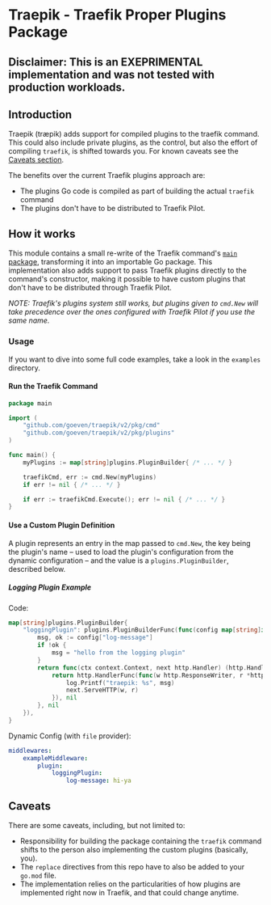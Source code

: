 # Traepik - Traefik Proper Plugins Package

## Disclaimer: This is an EXEPRIMENTAL implementation and was not tested with production workloads.

## Introduction

Traepik (træpik) adds support for compiled plugins to the traefik command. This could also include private plugins, as the control, but also the effort of compiling `traefik`, is shifted towards you. For known caveats see the [Caveats section](#caveats).

The benefits over the current Traefik plugins approach are:
- The plugins Go code is compiled as part of building the actual `traefik` command
- The plugins don't have to be distributed to Traefik Pilot.


## How it works

This module contains a small re-write of the Traefik command's [`main` package](https://github.com/traefik/traefik/blob/v2.3.2/cmd/traefik/traefik.go), transforming it into an importable Go package. This implementation also adds support to pass Traefik plugins directly to the command's constructor, making it possible to have custom plugins that don't have to be distributed through Traefik Pilot.

_NOTE: Traefik's plugins system still works, but plugins given to `cmd.New` will take precedence over the ones configured with Traefik Pilot if you use the same name._

### Usage

If you want to dive into some full code examples, take a look in the `examples` directory.

#### Run the Traefik Command

```go
package main

import (
	"github.com/goeven/traepik/v2/pkg/cmd"
	"github.com/goeven/traepik/v2/pkg/plugins"
)

func main() {
	myPlugins := map[string]plugins.PluginBuilder{ /* ... */ }

	traefikCmd, err := cmd.New(myPlugins)
	if err != nil { /* ... */ }

	if err := traefikCmd.Execute(); err != nil { /* ... */ }
}
```

#### Use a Custom Plugin Definition

A plugin represents an entry in the map passed to `cmd.New`, the key being the plugin's name – used to load the plugin's configuration from the dynamic configuration – and the value is a `plugins.PluginBuilder`, described below.

##### Logging Plugin Example

Code:
```go
map[string]plugins.PluginBuilder{
    "loggingPlugin": plugins.PluginBuilderFunc(func(config map[string]interface{}, middlewareName string) (cmd.PluginConstructor, error) {
        msg, ok := config["log-message"]
        if !ok {
            msg = "hello from the logging plugin"
        }
        return func(ctx context.Context, next http.Handler) (http.Handler, error) {
            return http.HandlerFunc(func(w http.ResponseWriter, r *http.Request) {
                log.Printf("traepik: %s", msg)
                next.ServeHTTP(w, r)
            }), nil
        }, nil
    }),
}
```

Dynamic Config (with `file` provider):
```yaml
middlewares:
    exampleMiddleware:
        plugin:
            loggingPlugin:
                log-message: hi-ya

```

## Caveats

There are some caveats, including, but not limited to:

- Responsibility for building the package containing the `traefik` command shifts to the person also implementing the custom plugins (basically, you).
- The `replace` directives from this repo have to also be added to your `go.mod` file.
- The implementation relies on the particularities of how plugins are implemented right now in Traefik, and that could change anytime.
